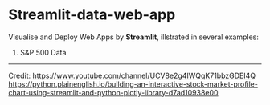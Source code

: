 # Streamlit-data-web-app

Visualise and Deploy Web Apps by **Streamlit**, illstrated in several examples:

1. S&P 500 Data

---
Credit:
https://www.youtube.com/channel/UCV8e2g4IWQqK71bbzGDEI4Q
https://python.plainenglish.io/building-an-interactive-stock-market-profile-chart-using-streamlit-and-python-plotly-library-d7ad10938e00

